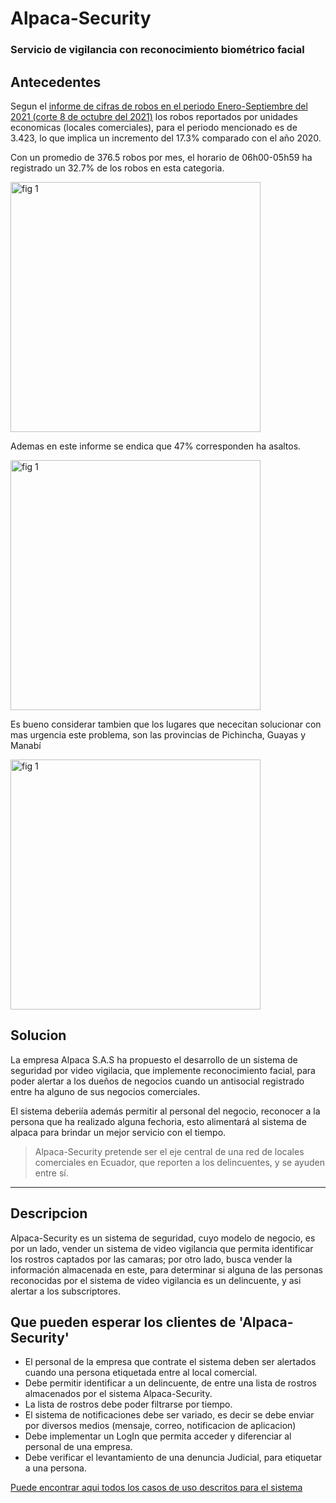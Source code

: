# Alpaca-Security

### Servicio de vigilancia con reconocimiento biométrico facial

## Antecedentes

Segun el [informe de cifras de robos en el periodo Enero-Septiembre del 2021 (corte 8 de octubre del 2021)](https://www.fiscalia.gob.ec/estadisticas-de-robos/) los robos reportados por unidades economicas (locales comerciales), para el periodo mencionado es de 3.423, lo que implica un incremento del 17.3% comparado con el año 2020.

Con un promedio de 376.5 robos por mes, el horario de 06h00-05h59 ha registrado un 32.7% de los robos en esta categoria.

<img src="https://user-images.githubusercontent.com/43932822/141213683-6fc76c4d-1ed5-483c-a1c8-3af94d1d503d.png" alt="fig 1" style="width:400px;"/>

Ademas en este informe se endica que 47% corresponden ha asaltos.

<img src="https://user-images.githubusercontent.com/43932822/141213822-836c637d-5f17-4351-8541-8f73b07148d7.png" alt="fig 1" style="width:400px;"/>

Es bueno considerar tambien que los lugares que nececitan solucionar con mas urgencia este problema, son las provincias de Pichincha, Guayas y Manabí

<img src="https://user-images.githubusercontent.com/43932822/141214113-2ca447c8-6e72-4996-9cca-7cde4e230677.png" alt="fig 1" style="width:400px;"/>

## Solucion

La empresa Alpaca S.A.S ha propuesto el desarrollo de un sistema de seguridad por video vigilacia, que implemente reconocimiento facial, para poder alertar a los dueños de negocios cuando un antisocial registrado entre ha alguno de sus negocios comerciales.

El sistema deberiía además permitir al personal del negocio, reconocer a la persona que ha realizado alguna fechoria, esto alimentará al sistema de alpaca para brindar un mejor servicio con el tiempo.

> Alpaca-Security pretende ser el eje central de una red de locales comerciales en Ecuador, que reporten a los delincuentes, y se ayuden entre sí.

---

## Descripcion

Alpaca-Security es un sistema de seguridad, cuyo modelo de negocio, es por un lado, vender un sistema de video vigilancia que permita identificar los rostros captados por las camaras; por otro lado, busca vender la información almacenada en este, para determinar si alguna de las personas reconocidas por el sistema de video vigilancia es un delincuente, y asi alertar a los subscriptores.

## Que pueden esperar los clientes de 'Alpaca-Security'

- El personal de la empresa que contrate el sistema deben ser alertados cuando una persona etiquetada entre al local comercial.
- Debe permitir identificar a un delincuente, de entre una lista de rostros almacenados por el sistema Alpaca-Security.
- La lista de rostros debe poder filtrarse por tiempo.
- El sistema de notificaciones debe ser variado, es decir se debe enviar por diversos medios (mensaje, correo, notificacion de aplicacion)
- Debe implementar un LogIn que permita acceder y diferenciar al personal de una empresa.
- Debe verificar el levantamiento de una denuncia Judicial, para etiquetar a una persona.

[Puede encontrar aqui todos los casos de uso descritos para el sistema](./comportamiento/casos_de_uso/index.md)
